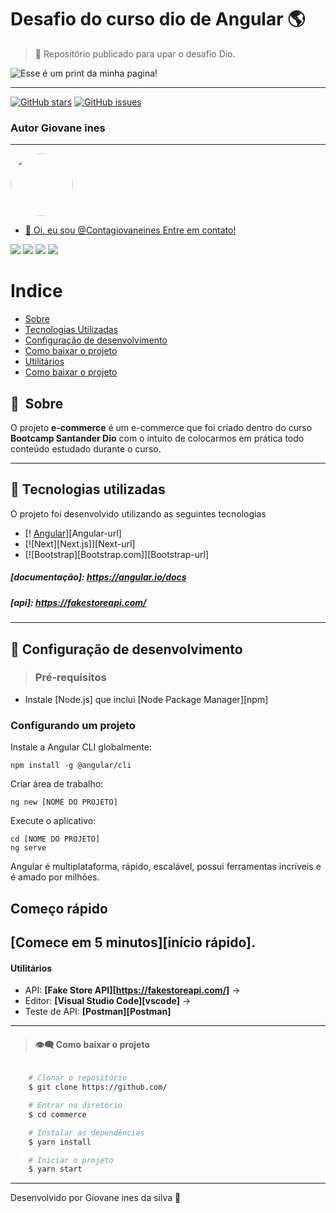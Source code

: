 # Desafio do curso dio de Angular :earth_americas:

> :milky_way: Repositório publicado para upar o desafio Dio.

![Esse é um print da minha pagina!](apresentacao.gif "Desafio Dio  Angular")

---
[![GitHub stars](https://img.shields.io/github/stars/Contagiovaneines/Desafio-ecommerce-Dio-Bootcamp-Santander)](https://github.com/Contagiovaneines/Desafio-ecommerce-Dio-Bootcamp-Santander/stargazers) 
[![GitHub issues](https://img.shields.io/github/issues/Contagiovaneines/Desafio-ecommerce-Dio-Bootcamp-Santander)](https://github.com/Contagiovaneines/Desafio-ecommerce-Dio-Bootcamp-Santander/issues)
### Autor Giovane ines
---

<a href="www.linkedin.com/in/giovane-ines">
 <img style="border-radius: 50%;" src="https://avatars.githubusercontent.com/u/98582085?v=4" width="100px;" alt=""/>

 <br />

- 👋 Oi, eu sou @Contagiovaneines Entre em contato!

<div> 
  <a href="https://www.instagram.com/giovane_ines/" target="_blank"><img src="https://img.shields.io/badge/-Instagram-%23E4405F?style=for-the-badge&logo=instagram&logoColor=white" target="_blank"></a>
 	 <a href="https://discord.gg/CGTUYaED" target="_blank"><img src="https://img.shields.io/badge/Discord-7289DA?style=for-the-badge&logo=discord&logoColor=white" target="_blank"></a> 
  <a href = "mailto:contatogiovaneines@gmail.com"><img src="https://img.shields.io/badge/-Gmail-%23333?style=for-the-badge&logo=gmail&logoColor=white" target="_blank"></a>
  <a href="https://www.linkedin.com/in/giovane-ines-153173189/" target="_blank"><img src="https://img.shields.io/badge/-LinkedIn-%230077B5?style=for-the-badge&logo=linkedin&logoColor=white" target="_blank"></a> 
</div>

# Indice

- [Sobre](#-sobre)
- [Tecnologias Utilizadas](#-tecnologias-utilizadas)
- [Configuração de desenvolvimento](#-Configuração-de-desenvolvimento)
- [Como baixar o projeto](#-como-baixar-o-projeto)
- [Utilitários](#-Utilitários)
- [Como baixar o projeto](#-como-baixar-o-projeto)

## 🔖&nbsp; Sobre

O projeto **e-commerce** é um e-commerce que foi criado dentro do curso **Bootcamp Santander Dio** com o intuito de colocarmos em prática todo conteúdo estudado durante o curso.

---

## 🚀 Tecnologias utilizadas

O projeto foi desenvolvido utilizando as seguintes tecnologias

*  [! [Angular](Angular.io)][Angular-url]
*  [![Next][Next.js]][Next-url]
*  [![Bootstrap][Bootstrap.com]][Bootstrap-url]

##### [documentação]: https://angular.io/docs
##### [api]: https://fakestoreapi.com/

---
## :robot: Configuração de desenvolvimento

>### Pré-requisitos

- Instale [Node.js] que inclui [Node Package Manager][npm]

### Configurando um projeto

Instale a Angular CLI globalmente:

```
npm install -g @angular/cli
```

Criar área de trabalho:

```
ng new [NOME DO PROJETO]
```

Execute o aplicativo:

```
cd [NOME DO PROJETO]
ng serve
```

Angular é multiplataforma, rápido, escalável, possui ferramentas incríveis e é amado por milhões.

## Começo rápido

[Comece em 5 minutos][início rápido].
---

#### **Utilitários**


- API: **[Fake Store API][https://fakestoreapi.com/]** &rarr; 
- Editor: **[Visual Studio Code][vscode]** &rarr; 
- Teste de API: **[Postman][Postman]**



---
>#### 	:eye_speech_bubble: **Como baixar o projeto** 
```bash

    # Clonar o repositório
    $ git clone https://github.com/

    # Entrar no diretório
    $ cd commerce

    # Instalar as dependências
    $ yarn install

    # Iniciar o projeto
    $ yarn start
```

---


Desenvolvido  por Giovane ines da silva :milky_way:
